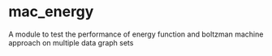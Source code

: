 # mac_energy
A module to test the performance of energy function and boltzman machine approach on multiple data graph sets
